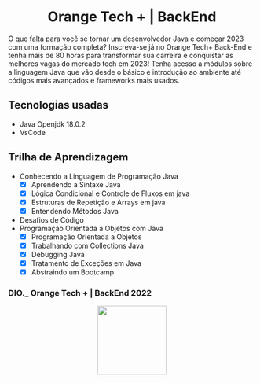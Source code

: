 <h1 align="center">Orange Tech + | BackEnd </h1>
<p> O que falta para você se tornar um desenvolvedor Java e começar 2023 com uma formação completa? Inscreva-se já no Orange Tech+ Back-End e tenha mais de 80 horas para transformar sua carreira e conquistar as melhores vagas do mercado tech em 2023! Tenha acesso a módulos sobre a linguagem Java que vão desde o básico e introdução ao ambiente até códigos mais avançados e frameworks mais usados.</p>


## Tecnologias usadas
- Java Openjdk 18.0.2
- VsCode

## Trilha de Aprendizagem

- Conhecendo a Linguagem de Programação Java 
   - [x] Aprendendo a Sintaxe Java
   - [x] Lógica Condicional e Controle de Fluxos em java
   - [x] Estruturas de Repetição e Arrays em java
   - [x] Entendendo Métodos Java
- Desafios de Código
- Programação Orientada a Objetos com Java
  - [x] Programação Orientada a Objetos
  - [x] Trabalhando com Collections Java
  - [x] Debugging Java
  - [x] Tratamento de Exceções em Java
  - [x] Abstraindo um Bootcamp

### DIO._ Orange Tech + | BackEnd 2022
<div style="text-align: center">
<img src="https://hermes.digitalinnovation.one/tracks/5443980d-31cb-4a9f-8dbd-065773810c04.png" width="140px;" alt=""/>
</div>